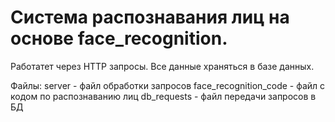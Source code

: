 # Система распознавания лиц на основе face_recognition. 
Работатет через HTTP запросы. Все данные храняться в базе данных.

Файлы:
server - файл обработки запросов
face_recognition_code - файл с кодом по распознаванию лиц
db_requests - файл передачи запросов в БД

